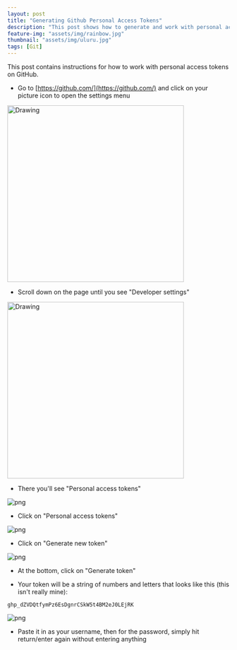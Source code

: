```yaml
---
layout: post
title: "Generating Github Personal Access Tokens"
description: "This post shows how to generate and work with personal access tokens on Github."
feature-img: "assets/img/rainbow.jpg"
thumbnail: "assets/img/uluru.jpg"
tags: [Git]
---
```


This post contains instructions for how to work with personal access tokens on GitHub.

* Go to [https://github.com/](https://github.com/) and click on your picture icon to open the settings menu

<img src="{{site.baseurl}}/assets/img/github_settings_menu.png" alt="Drawing" style="width: 400px;"/>

* Scroll down on the page until you see "Developer settings"

<img src="/assets/img/github_developer_settings.png" alt="Drawing" style="width: 400px;"/>

* There you'll see "Personal access tokens"

![png]({{site.baseurl}}/asserts/img/{{site.baseurl}}/assets/img/github_pat_menu.png)

* Click on "Personal access tokens"

![png]({{site.baseurl}}/asserts/img/{{site.baseurl}}/assets/img/github_pat.png)

* Click on "Generate new token"

![png]({{site.baseurl}}/asserts/img/{{site.baseurl}}/assets/img/github_new_token.png)

* At the bottom, click on "Generate token"

* Your token will be a string of numbers and letters that looks like this (this isn't really mine):

`ghp_dZVDQtfymPz6EsDgnrCSkW5t4BM2eJ0LEjRK`

![png]({{site.baseurl}}/asserts/img/{{site.baseurl}}/assets/img/gh_pat_console.png)

* Paste it in as your username, then for the password, simply hit return/enter again without entering anything
